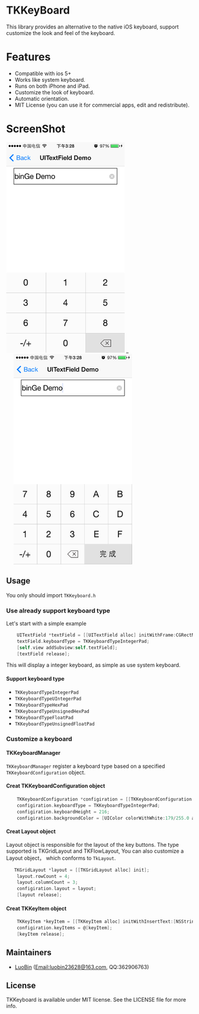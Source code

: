 TKKeyBoard
==========

This library provides an alternative to the native iOS keyboard, support customize the look and feel of the keyboard.


Features
========

* Compatible with ios 5+
* Works like system keyboard.
* Runs on both iPhone and iPad.
* Customize the look of keyboard.
* Automatic orientation.
* MIT License (you can use it for commercial apps, edit and redistribute).

ScreenShot
========

<img width="320" height="568" src="https://raw.githubusercontent.com/luobin23628/TKKeyBoard/gh-pages/images/Screenshot%202014.08.06%2015.28.37.png" alt="alt text" title="Title" /> _ 
<img style="margin-left:20px" width="320" height="568" src="https://raw.githubusercontent.com/luobin23628/TKKeyBoard/gh-pages/images/Screenshot%202014.08.06%2015.28.44.png" alt="alt text" title="Title" />

## Usage

You only should import `TKKeyboard.h`

### Use already support keyboard type

Let's start with a simple example
    
```objective-c
    UITextField *textField = [[UITextField alloc] initWithFrame:CGRectMake(20, 70, 280, 44)];
    textField.keyboardType = TKKeyboardTypeIntegerPad;
    [self.view addSubview:self.textField];
    [textField release];
```
    
This will display a integer keyboard, as simple as use system keyboard.

#### Support keyboard type

* `TKKeyboardTypeIntegerPad`
* `TKKeyboardTypeUIntegerPad`
* `TKKeyboardTypeHexPad`
* `TKKeyboardTypeUnsignedHexPad`
* `TKKeyboardTypeFloatPad`
* `TKKeyboardTypeUnsignedFloatPad`


### Customize a keyboard

#### TKKeyboardManager

`TKKeyboardManager` register a keyboard type based on a specified `TKKeyboardConfiguration` object.

#### Creat TKKeyboardConfiguration object

```objective-c
    TKKeyboardConfiguration *configiration = [[TKKeyboardConfiguration alloc] init];
    configiration.keyboardType = TKKeyboardTypeIntegerPad;
    configiration.keyboardHeight = 216;
    configiration.backgroundColor = [UIColor colorWithWhite:179/255.0 alpha:1];
```

#### Creat Layout object

Layout object is responsible for the layout of the key buttons. The type supported is TKGridLayout and TKFlowLayout, You can also customize a Layout object， which conforms to `TkLayout`.

```objective-c
   TKGridLayout *layout = [[TKGridLayout alloc] init];
    layout.rowCount = 4;
    layout.columnCount = 3;
    configiration.layout = layout;
    [layout release];
```

#### Creat TKKeyItem object

```objective-c
    TKKeyItem *keyItem = [[TKKeyItem alloc] initWithInsertText:[NSString stringWithFormat:@"%d", i]];
    configiration.keyItems = @[keyItem];
    [keyItem release];
```

## Maintainers

- [LuoBin](https://github.com/luobin23628) ([Email:luobin23628@163.com](mailto:luobin23628@163.com?subject=TKKeyboard),   QQ:362906763)

## License

TKKeyboard is available under MIT license. See the LICENSE file for more info.
